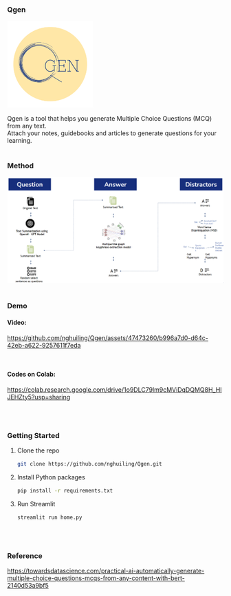 <!-- <div align="center"> -->
### Qgen
<!-- <img src="assets/logo_tag.png" alt="Qgen" width="325" height="150"> -->
<img src="assets/dark blue logo.png" alt="Qgen" width="200">


Qgen is a tool that helps you generate Multiple Choice Questions (MCQ) from any text.<br>
Attach your notes, guidebooks and articles to generate questions for your learning.
<br>
<br>
<!-- </div> -->

### Method
<img src="assets/methods.png" alt="Method" width="730">

<br>
<br>

### Demo

#### Video:
https://github.com/nghuiling/Qgen/assets/47473260/b996a7d0-d64c-42eb-a622-9257611f7eda

<br>

#### Codes on Colab:
https://colab.research.google.com/drive/1o9DLC79lm9cMViDqDQMQ8H_HIJEHZty5?usp=sharing

<br>
<br>


### Getting Started

1. Clone the repo
   ```sh
   git clone https://github.com/nghuiling/Qgen.git
   ```
3. Install Python packages
   ```sh
   pip install -r requirements.txt
   ```
4. Run Streamlit 
   ```sh
   streamlit run home.py
   ```
<br>
<br>

### Reference

https://towardsdatascience.com/practical-ai-automatically-generate-multiple-choice-questions-mcqs-from-any-content-with-bert-2140d53a9bf5
